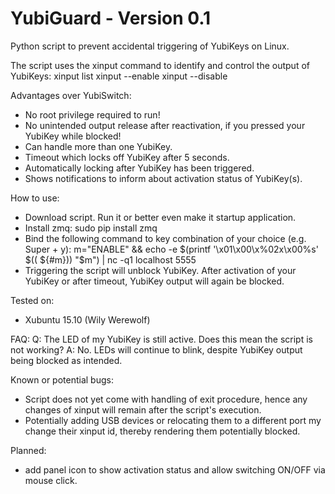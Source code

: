 # YubiGuard - Version 0.1
Python script to prevent accidental triggering of YubiKeys on Linux.

The script uses the xinput command to identify and control the output of YubiKeys:
xinput list
xinput --enable <id>
xinput --disable <id>


Advantages over YubiSwitch:
- No root privilege required to run!
- No unintended output release after reactivation, if you pressed your YubiKey while blocked!
- Can handle more than one YubiKey.
- Timeout which locks off YubiKey after 5 seconds.
- Automatically locking after YubiKey has been triggered.
- Shows notifications to inform about activation status of YubiKey(s).

How to use:
- Download script. Run it or better even make it startup application.
- Install zmq: sudo pip install zmq
- Bind the following command to key combination of your choice (e.g. Super + y):  m="ENABLE" && echo -e $(printf '\\x01\\x00\\x%02x\\x00%s' $(( ${#m})) "$m") | nc -q1 localhost 5555
- Triggering the script will unblock YubiKey. After activation of your YubiKey or after timeout, YubiKey output will again be blocked. 


Tested on:
- Xubuntu 15.10 (Wily Werewolf)

FAQ:
Q: The LED of my YubiKey is still active. Does this mean the script is not working?
A: No. LEDs will continue to blink, despite YubiKey output being blocked as intended.

Known or potential bugs:
- Script does not yet come with handling of exit procedure, hence any changes of xinput will remain after the script's execution.
- Potentially adding USB devices or relocating them to a different port my change their xinput id, thereby rendering them potentially blocked.


Planned:
- add panel icon to show activation status and allow switching ON/OFF via mouse click. 
